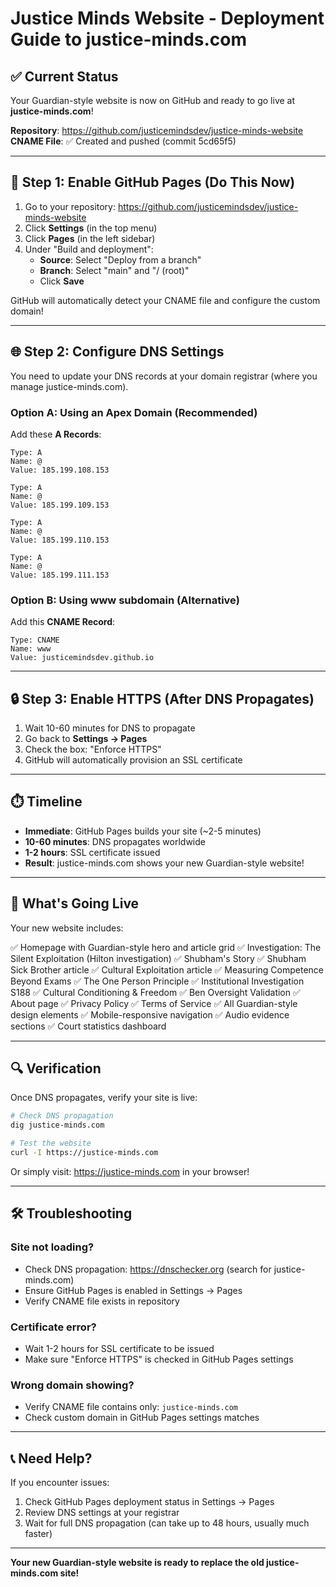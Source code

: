 # Justice Minds Website - Deployment Guide to justice-minds.com

## ✅ Current Status

Your Guardian-style website is now on GitHub and ready to go live at **justice-minds.com**!

**Repository**: https://github.com/justicemindsdev/justice-minds-website
**CNAME File**: ✅ Created and pushed (commit 5cd65f5)

---

## 🚀 Step 1: Enable GitHub Pages (Do This Now)

1. Go to your repository: https://github.com/justicemindsdev/justice-minds-website
2. Click **Settings** (in the top menu)
3. Click **Pages** (in the left sidebar)
4. Under "Build and deployment":
   - **Source**: Select "Deploy from a branch"
   - **Branch**: Select "main" and "/ (root)"
   - Click **Save**

GitHub will automatically detect your CNAME file and configure the custom domain!

---

## 🌐 Step 2: Configure DNS Settings

You need to update your DNS records at your domain registrar (where you manage justice-minds.com).

### Option A: Using an Apex Domain (Recommended)

Add these **A Records**:

```
Type: A
Name: @
Value: 185.199.108.153

Type: A  
Name: @
Value: 185.199.109.153

Type: A
Name: @
Value: 185.199.110.153

Type: A
Name: @
Value: 185.199.111.153
```

### Option B: Using www subdomain (Alternative)

Add this **CNAME Record**:

```
Type: CNAME
Name: www
Value: justicemindsdev.github.io
```

---

## 🔒 Step 3: Enable HTTPS (After DNS Propagates)

1. Wait 10-60 minutes for DNS to propagate
2. Go back to **Settings → Pages**
3. Check the box: "Enforce HTTPS"
4. GitHub will automatically provision an SSL certificate

---

## ⏱️ Timeline

- **Immediate**: GitHub Pages builds your site (~2-5 minutes)
- **10-60 minutes**: DNS propagates worldwide
- **1-2 hours**: SSL certificate issued
- **Result**: justice-minds.com shows your new Guardian-style website!

---

## 🎨 What's Going Live

Your new website includes:

✅ Homepage with Guardian-style hero and article grid
✅ Investigation: The Silent Exploitation (Hilton investigation)
✅ Shubham's Story
✅ Shubham Sick Brother article
✅ Cultural Exploitation article
✅ Measuring Competence Beyond Exams
✅ The One Person Principle
✅ Institutional Investigation S188
✅ Cultural Conditioning & Freedom
✅ Ben Oversight Validation
✅ About page
✅ Privacy Policy
✅ Terms of Service
✅ All Guardian-style design elements
✅ Mobile-responsive navigation
✅ Audio evidence sections
✅ Court statistics dashboard

---

## 🔍 Verification

Once DNS propagates, verify your site is live:

```bash
# Check DNS propagation
dig justice-minds.com

# Test the website
curl -I https://justice-minds.com
```

Or simply visit: https://justice-minds.com in your browser!

---

## 🛠️ Troubleshooting

### Site not loading?
- Check DNS propagation: https://dnschecker.org (search for justice-minds.com)
- Ensure GitHub Pages is enabled in Settings → Pages
- Verify CNAME file exists in repository

### Certificate error?
- Wait 1-2 hours for SSL certificate to be issued
- Make sure "Enforce HTTPS" is checked in GitHub Pages settings

### Wrong domain showing?
- Verify CNAME file contains only: `justice-minds.com`
- Check custom domain in GitHub Pages settings matches

---

## 📞 Need Help?

If you encounter issues:
1. Check GitHub Pages deployment status in Settings → Pages
2. Review DNS settings at your registrar
3. Wait for full DNS propagation (can take up to 48 hours, usually much faster)

---

**Your new Guardian-style website is ready to replace the old justice-minds.com site!**
